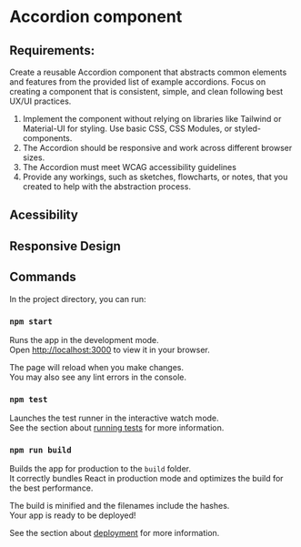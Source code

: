 # Accordion component

## Requirements:

Create a reusable Accordion component that abstracts common elements and features from the provided list of example accordions. Focus on creating a component that is consistent, simple, and clean following best UX/UI practices.

1. Implement the component without relying on libraries like Tailwind or Material-UI for styling. Use basic CSS, CSS Modules, or styled-components.
1. The Accordion should be responsive and work across different browser sizes.
1. The Accordion must meet WCAG accessibility guidelines
1. Provide any workings, such as sketches, flowcharts, or notes, that you created to
   help with the abstraction process.

## Acessibility

## Responsive Design

## Commands

In the project directory, you can run:

### `npm start`

Runs the app in the development mode.\
Open [http://localhost:3000](http://localhost:3000) to view it in your browser.

The page will reload when you make changes.\
You may also see any lint errors in the console.

### `npm test`

Launches the test runner in the interactive watch mode.\
See the section about [running tests](https://facebook.github.io/create-react-app/docs/running-tests) for more information.

### `npm run build`

Builds the app for production to the `build` folder.\
It correctly bundles React in production mode and optimizes the build for the best performance.

The build is minified and the filenames include the hashes.\
Your app is ready to be deployed!

See the section about [deployment](https://facebook.github.io/create-react-app/docs/deployment) for more information.
